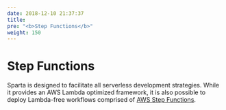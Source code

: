 ```yaml
---
date: 2018-12-10 21:37:37
title:
pre: "<b>Step Functions</b>"
weight: 150
---
```


# Step Functions

Sparta is designed to facilitate all serverless development strategies. While it provides
an AWS Lambda optimized framework, it is also possible to deploy Lambda-free workflows comprised
of [AWS Step Functions](https://aws.amazon.com/step-functions/).
